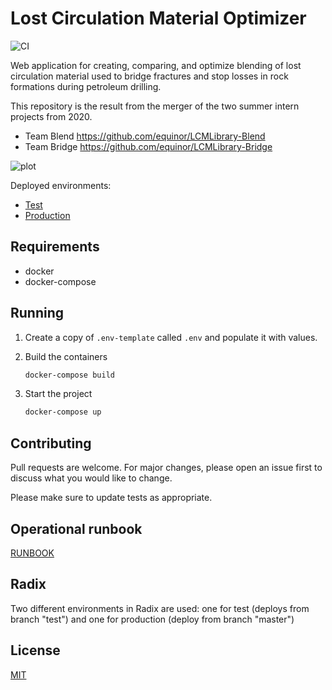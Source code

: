 # Lost Circulation Material Optimizer

![CI](https://github.com/equinor/lcm/workflows/CI/badge.svg)

Web application for creating, comparing, and optimize blending of lost circulation material used to bridge fractures and stop losses in rock formations during petroleum drilling.

This repository is the result from the merger of the two summer intern projects from 2020.

- Team Blend <https://github.com/equinor/LCMLibrary-Blend>
- Team Bridge <https://github.com/equinor/LCMLibrary-Bridge>

![plot](bridge-plot.png)

Deployed environments:
 - [Test](https://proxy-lost-circulation-material-test.radix.equinor.com)
 - [Production](https://lost-circulation-material.app.radix.equinor.com)

## Requirements

- docker
- docker-compose

## Running

1. Create a copy of `.env-template` called `.env` and populate it with values.
2. Build the containers

    ```sh
    docker-compose build
    ```

3. Start the project

    ```sh
    docker-compose up
    ```

## Contributing

Pull requests are welcome. For major changes, please open an issue first to discuss what you would like to change.

Please make sure to update tests as appropriate.

## Operational runbook

[RUNBOOK](runbook.md)

## Radix
Two different environments in Radix are used: one for test (deploys from branch "test") and one for production (deploy from branch "master")

## License

[MIT](LICENSE)
